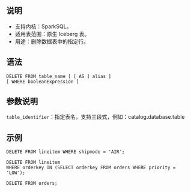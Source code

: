 ## 说明
- 支持内核：SparkSQL。
- 适用表范围：原生 Iceberg 表。
- 用途：删除数据表中的指定行。

## 语法
```
DELETE FROM table_name [ [ AS ] alias ]
[ WHERE booleanExpression ]
```


## 参数说明
`table_identifier`：指定表名，支持三段式，例如：catalog.database.table


## 示例
```
DELETE FROM lineitem WHERE shipmode = 'AIR';

DELETE FROM lineitem
WHERE orderkey IN (SELECT orderkey FROM orders WHERE priority = 'LOW');

DELETE FROM orders;
```



